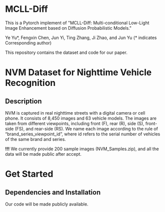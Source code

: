 # MCLL-Diff

This is a Pytorch implement of "MCLL-Diff: Multi-conditional Low-Light Image Enhancement based on Diffusion Probabilistic Models."

Ye Yu\*, Fengxin Chen, Jun Yi, Ting Zhang, Ji Zhao, and Jun Yu (* indicates Corresponding author)

This repository contains the dataset and code for our paper. 

# NVM Dataset for Nighttime Vehicle Recognition

## Description

NVM is captured in real nighttime streets with a digital camera or cell phone. It consists of 8,450 images and 63 vehicle models. The images are taken from different viewpoints, including front (F), rear (R), side (S), front-side (FS), and rear-side (RS). We name each image according to the rule of “brand_series_viewpoint_id”, where id refers to the serial number of vehicles of the same brand and series.

**!!!** We currently provide 200 sample images (NVM_Samples.zip), and all the data will be made public after accept.

# Get Started

## Dependencies and Installation

Our code will be made publicly available.
